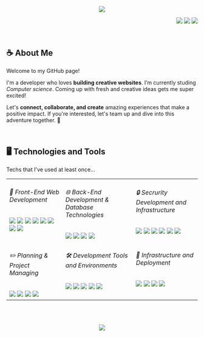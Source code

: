 <p align="center">
<img src="https://capsule-render.vercel.app/api?type=waving&color=gradient&customColorList=27&height=270&section=header&text=whaleflyingsky👩🏻‍💻&fontSize=70&animation=twinkling" />
</p>

<p align="right">
   <a href="https://github.com/whaleflyingsky" 
    ><img
      src="https://img.shields.io/badge/Website-0077B5?style=for-the-badge&logo=esri&logoColor=white&color=C0BAD2"
  /></a>
  <a href="https://www.instagram.com/" 
    ><img
      src="https://img.shields.io/badge/Instagram-E4405F?style=for-the-badge&logo=Instagram&logoColor=white&color=A8CEE4"
  /></a>
  <a href="mailto:@naver.com" 
    ><img
      src="https://img.shields.io/badge/Mail-D14836?style=for-the-badge&logo=gmail&logoColor=white&color=9CD5EB&link=@naver.com"
  /></a>
</p>

<br>

<h2>☕ About Me</h2>
<p>
  Welcome to my GitHub page!
  
  I'm a developer who loves **building creative websites**. I’m currently studing *Computer science*. Coming up with fresh and creative ideas gets me super excited!
  
  Let's **connect, collaborate, and create** amazing experiences that make a positive impact. If you're interested, let's team up and dive into this adventure together. 💎
</p>

<br>

<h2>🖥️ Technologies and Tools</h2>
<p>Techs that I've used at least once...</p>
<table>
  <tr>
    <td valign="top">
      <h6>🎨 Front-End Web Development</h6>
      <img
        src="https://img.shields.io/badge/HTML-E34F26?style=flat-square&logo=HTML5&logoColor=white"
      />
      <img
        src="https://img.shields.io/badge/css-1572B6?style=flat-square&logo=css3&logoColor=white"
      />
      <img
        src="https://img.shields.io/badge/Javascript-ffb13b?style=flat-square&logo=javascript&logoColor=white"
      />
      <img
        src="https://img.shields.io/badge/React-61DAFB?style=flat-square&logo=React&logoColor=white"
      />
      <img
        src="https://img.shields.io/badge/TypeScript-3178C6?style=flat-square&logo=TypeScript&logoColor=white"
      />
      <img
        src="https://img.shields.io/badge/NextJS-000000?style=flat-square&logo=nextdotjs&logoColor=white"
      />
      <img
        src="https://img.shields.io/badge/ReactQuery-FF4154?style=flat-square&logo=reactQuery&logoColor=white"
      />
      <img 
        src="https://img.shields.io/badge/Storybook-FF4785?style=flat-square&logo=Storybook&logoColor=white"
      />
    </td>
    <td valign="top">
      <h6>🌐 Back-End Development & Database Technologies</h6>
      <img
        src="https://img.shields.io/badge/Node.js-339933?style=flat-square&logo=Node.js&logoColor=white"
      />
      <img 
        src="https://img.shields.io/badge/aws-333664?style=flat-square&logo=amazon-aws&logoColor=white"
      />
      <img
        src="https://img.shields.io/badge/Oracle-F80000?style=flat-square&logo=Oracle&logoColor=white"
      />
      <img
        src="https://img.shields.io/badge/MySQL-005C84?style=flat-square&logo=mysql&logoColor=white"
      />
    </td>
    <td valign="top">
      <h6>🔒 Secrurity Development and Infrastructure</h6>
      <img
        src="https://img.shields.io/badge/Assembly-007AAC?style=flat-square&logo=assemblyscript&logoColor=white"
      />
      <img
        src="https://img.shields.io/badge/C-A8B9CC?style=flat-square&logo=C&logoColor=white"
      />
       <img 
        src="https://img.shields.io/badge/Shell Script-000000?style=flat-square&logo=gnu-bash&logoColor=white"
      />
      <img
        src="https://img.shields.io/badge/Ubuntu-E95420?style=flat-square&logo=Ubuntu&logoColor=white"
      />
      <img
        src="https://img.shields.io/badge/Kali-557C94?style=flat-square&logo=kalilinux&logoColor=black"
      />
      <img
        src="https://img.shields.io/badge/Redhat-EE0000?style=flat-square&logo=redhat&logoColor=white"
      />
    </td>
    
  </tr>
  <tr>
    <td valign="top">
      <h6>✏️ Planning & Project Managing</h6>
      <img
        src="https://img.shields.io/badge/Jira-1B6AC6?style=flat-square&logo=Jira&logoColor=white"
      />
      <img
        src="https://img.shields.io/badge/Slack-4A154B?style=flat-square&logo=Slack&logoColor=white"
      />
      <img
        src="https://img.shields.io/badge/Notion-000000?style=flat-square&logo=Notion&logoColor=white"
      />
      <img
        src="https://img.shields.io/badge/Figma-F24E1E?style=flat-square&logo=markdown&logoColor=white"
      />
    </td>
    <td valign="top">
      <h6>🛠️ Development Tools and Environments</h6>
      <img
        src="https://img.shields.io/badge/VS Code-0078D4?style=flat-square&logo=visual%20studio%20code&logoColor=white"
      />
      <img
        src="https://img.shields.io/badge/Git-E44C30?style=flat-square&logo=git&logoColor=white"
      />
      <img
        src="https://img.shields.io/badge/GitHub-100000?style=flat-square&logo=github&logoColor=white"
      />
      <img
        src="https://img.shields.io/badge/Postman-FF6C37?style=flat-square&logo=Postman&logoColor=white"
      />
      <img
        src="https://img.shields.io/badge/Markdown-000000?style=flat-square&logo=markdown&logoColor=white"
      />
    </td>
    <td valign="top">
      <h6>🚀 Infrastructure and Deployment</h6>
      <img
        src="https://img.shields.io/badge/Netlify-00C7B7?style=flat-square&logo=netlify&logoColor=white"
      />
      <img
        src="https://img.shields.io/badge/Vercel-000000?style=flat-square&logo=vercel&logoColor=white"
      />
      <img
        src="https://img.shields.io/badge/Windows-0078D4?style=flat-square&logo=windows&logoColor=white"
      />
      <img
        src="https://img.shields.io/badge/Linux-FCC624?style=flat-square&logo=linux&logoColor=black"
      />
    </td>
  </tr>
</table>

<br><br>

<p align="center">
<img src="https://github-readme-stats.vercel.app/api/top-langs/?username=wfsky07&layout=compact&theme=vision-friendly-dark"/>
</p>
